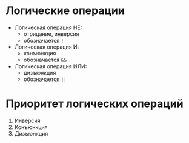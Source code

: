 # Логические операции

- Логическая операция НЕ:
  - отрицание, инверсия
  - обозначается `!`
- Логическая операция И:
  - конъюнкция
  - обозначается `&&`
- Логическая операция ИЛИ:
  - дизъюнкция
  - обозначается `||`

# Приоритет логических операций

1. Инверсия
2. Конъюнкция
3. Дизъюнкция
